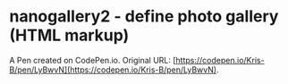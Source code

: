 # nanogallery2 - define photo gallery (HTML markup)

A Pen created on CodePen.io. Original URL: [https://codepen.io/Kris-B/pen/LyBwvN](https://codepen.io/Kris-B/pen/LyBwvN).

